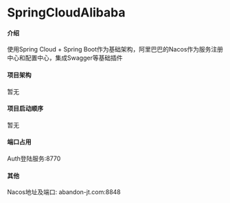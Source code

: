 # SpringCloudAlibaba

#### 介绍
使用Spring Cloud + Spring Boot作为基础架构，阿里巴巴的Nacos作为服务注册中心和配置中心，集成Swagger等基础插件  
#### 项目架构
暂无
#### 项目启动顺序
暂无	
#### 端口占用
Auth登陆服务:8770  
#### 其他
Nacos地址及端口: abandon-jt.com:8848  